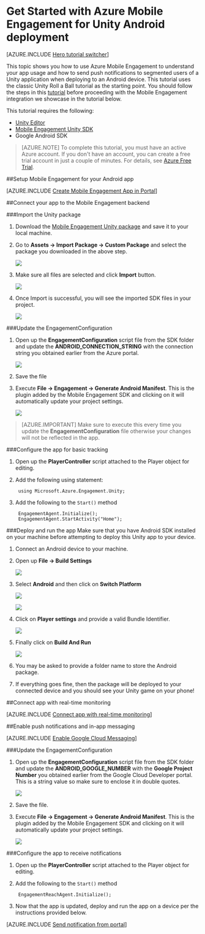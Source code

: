 <properties
    pageTitle="Get Started with Azure Mobile Engagement for Unity Android deployment"
    description="Learn how to use Azure Mobile Engagement with Analytics and Push Notifications for Unity apps deploying to iOS devices."
    services="mobile-engagement"
    documentationCenter="unity"
    authors="piyushjo"
    manager="erikre"
    editor="" />

<tags
    ms.service="mobile-engagement"
    ms.workload="mobile"
    ms.tgt_pltfrm="mobile-unity-android"
    ms.devlang="dotnet"
    ms.topic="hero-article"
    ms.date="08/19/2016"
    ms.author="piyushjo" />

# <a name="get-started-with-azure-mobile-engagement-for-unity-android-deployment"></a>Get Started with Azure Mobile Engagement for Unity Android deployment

[AZURE.INCLUDE [Hero tutorial switcher](../../includes/mobile-engagement-hero-tutorial-switcher.md)]

This topic shows you how to use Azure Mobile Engagement to understand your app usage and how to send push notifications to segmented users of a Unity application when deploying to an Android device.
This tutorial uses the classic Unity Roll a Ball tutorial as the starting point. You should follow the steps in this [tutorial](mobile-engagement-unity-roll-a-ball.md) before proceeding with the Mobile Engagement integration we showcase in the tutorial below. 

This tutorial requires the following:

+ [Unity Editor](http://unity3d.com/get-unity)
+ [Mobile Engagement Unity SDK](https://aka.ms/azmeunitysdk)
+ Google Android SDK

> [AZURE.NOTE] To complete this tutorial, you must have an active Azure account. If you don't have an account, you can create a free trial account in just a couple of minutes. For details, see [Azure Free Trial](https://azure.microsoft.com/pricing/free-trial/?WT.mc_id=A0E0E5C02&amp;returnurl=http%3A%2F%2Fazure.microsoft.com%2Fen-us%2Fdocumentation%2Farticles%2Fmobile-engagement-unity-android-get-started).

##<a id="setup-azme"></a>Setup Mobile Engagement for your Android app

[AZURE.INCLUDE [Create Mobile Engagement App in Portal](../../includes/mobile-engagement-create-app-in-portal-new.md)]

##<a id="connecting-app"></a>Connect your app to the Mobile Engagement backend

###<a name="import-the-unity-package"></a>Import the Unity package

1. Download the [Mobile Engagement Unity package](https://aka.ms/azmeunitysdk) and save it to your local machine. 

2. Go to **Assets -> Import Package -> Custom Package** and select the package you downloaded in the above step. 

    ![][70] 

3. Make sure all files are selected and click **Import** button. 

    ![][71] 

4. Once Import is successful, you will see the imported SDK files in your project.  

    ![][72] 

###<a name="update-the-engagementconfiguration"></a>Update the EngagementConfiguration

1. Open up the **EngagementConfiguration** script file from the SDK folder and update the **ANDROID\_CONNECTION\_STRING** with the connection string you obtained earlier from the Azure portal.  

    ![][73]

2. Save the file 

3. Execute **File -> Engagement -> Generate Android Manifest**. This is the plugin added by the Mobile Engagement SDK and clicking on it will automatically update your project settings. 

    ![][74]

> [AZURE.IMPORTANT] Make sure to execute this every time you update the **EngagementConfiguration** file otherwise your changes will not be reflected in the app. 

###<a name="configure-the-app-for-basic-tracking"></a>Configure the app for basic tracking

1. Open up the **PlayerController** script attached to the Player object for editing. 

2. Add the following using statement:

        using Microsoft.Azure.Engagement.Unity;

3. Add the following to the `Start()` method
    
        EngagementAgent.Initialize();
        EngagementAgent.StartActivity("Home");

###<a name="deploy-and-run-the-app"></a>Deploy and run the app
Make sure that you have Android SDK installed on your machine before attempting to deploy this Unity app to your device. 

1. Connect an Android device to your machine. 

2. Open up **File -> Build Settings** 

    ![][40]

3. Select **Android** and then click on **Switch Platform**

    ![][51]

    ![][52]

4. Click on **Player settings** and provide a valid Bundle Identifier. 

    ![][53]

5. Finally click on **Build And Run**

    ![][54]

6. You may be asked to provide a folder name to store the Android package. 

7. If everything goes fine, then the package will be deployed to your connected device and you should see your Unity game on your phone! 

##<a id="monitor"></a>Connect app with real-time monitoring

[AZURE.INCLUDE [Connect app with real-time monitoring](../../includes/mobile-engagement-connect-app-with-monitor.md)]

##<a id="integrate-push"></a>Enable push notifications and in-app messaging

[AZURE.INCLUDE [Enable Google Cloud Messaging](../../includes/mobile-engagement-enable-google-cloud-messaging.md)]

###<a name="update-the-engagementconfiguration"></a>Update the EngagementConfiguration

1. Open up the **EngagementConfiguration** script file from the SDK folder and update the **ANDROID\_GOOGLE\_NUMBER** with the **Google Project Number** you obtained earlier from the Google Cloud Developer portal. This is a string value so make sure to enclose it in double quotes. 

    ![][75]

2. Save the file. 

3. Execute **File -> Engagement -> Generate Android Manifest**. This is the plugin added by the Mobile Engagement SDK and clicking on it will automatically update your project settings. 

    ![][74]

###<a name="configure-the-app-to-receive-notifications"></a>Configure the app to receive notifications

1. Open up the **PlayerController** script attached to the Player object for editing. 

2. Add the following to the `Start()` method

        EngagementReachAgent.Initialize();

3. Now that the app is updated, deploy and run the app on a device per the instructions provided below. 

[AZURE.INCLUDE [Send notification from portal](../../includes/mobile-engagement-android-send-push-from-portal.md)]

<!-- Images -->
[40]: ./media/mobile-engagement-unity-android-get-started/40.png
[70]: ./media/mobile-engagement-unity-android-get-started/70.png
[71]: ./media/mobile-engagement-unity-android-get-started/71.png
[72]: ./media/mobile-engagement-unity-android-get-started/72.png
[73]: ./media/mobile-engagement-unity-android-get-started/73.png
[74]: ./media/mobile-engagement-unity-android-get-started/74.png
[75]: ./media/mobile-engagement-unity-android-get-started/75.png
[51]: ./media/mobile-engagement-unity-android-get-started/51.png
[52]: ./media/mobile-engagement-unity-android-get-started/52.png
[53]: ./media/mobile-engagement-unity-android-get-started/53.png
[54]: ./media/mobile-engagement-unity-android-get-started/54.png
